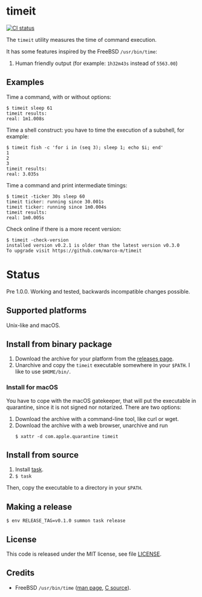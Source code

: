 # timeit

[![CI status](https://github.com/marco-m/timeit/actions/workflows/ci.yml/badge.svg)](https://github.com/marco-m/timeit/actions)

The `timeit` utility measures the time of command execution.

It has some features inspired by the FreeBSD `/usr/bin/time`:

1. Human friendly output (for example: `1h32m43s` instead of `5563.00`)

## Examples

Time a command, with or without options:

    $ timeit sleep 61
    timeit results:
    real: 1m1.008s

Time a shell construct: you have to time the execution of a subshell, for
example:

    $ timeit fish -c 'for i in (seq 3); sleep 1; echo $i; end'
    1
    2
    3
    timeit results:
    real: 3.035s

Time a command and print intermediate timings:

    $ timeit -ticker 30s sleep 60
    timeit ticker: running since 30.001s
    timeit ticker: running since 1m0.004s
    timeit results:
    real: 1m0.005s

Check online if there is a more recent version:

    $ timeit -check-version
    installed version v0.2.1 is older than the latest version v0.3.0
    To upgrade visit https://github.com/marco-m/timeit

# Status

Pre 1.0.0. Working and tested, backwards incompatible changes possible.

## Supported platforms

Unix-like and macOS.

## Install from binary package

1. Download the archive for your platform from the [releases
  page](https://github.com/marco-m/timeit/releases).
2. Unarchive and copy the `timeit` executable somewhere in your `$PATH`. I like
   to use `$HOME/bin/`.

### Install for macOS

You have to cope with the macOS gatekeeper, that will put the executable in
quarantine, since it is not signed nor notarized. There are two options:

1. Download the archive with a command-line tool, like curl or wget.
2. Download the archive with a web browser, unarchive and run
   ```
   $ xattr -d com.apple.quarantine timeit
   ```

## Install from source

1. Install [task](https://taskfile.dev/).
2. `$ task`

Then, copy the executable to a directory in your `$PATH`.

## Making a release

    $ env RELEASE_TAG=v0.1.0 summon task release

## License

This code is released under the MIT license, see file [LICENSE](LICENSE).

## Credits

* FreeBSD `/usr/bin/time` ([man page], [C source]).

[man page]: https://www.freebsd.org/cgi/man.cgi?query=time
[C source]: https://github.com/freebsd/freebsd/blob/master/usr.bin/time/time.c
